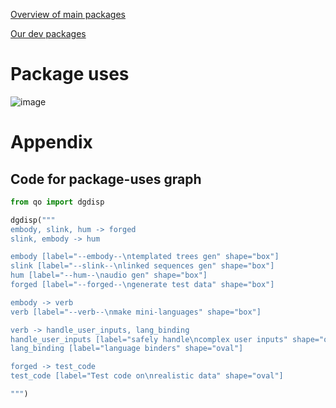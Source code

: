 
[Overview of main packages](https://github.com/otosense/omisc/wiki/Overview-of-main-tools)

[Our dev packages](https://github.com/otosense/omisc/wiki/Our-dev-packages)


# Package uses

![image](https://user-images.githubusercontent.com/1906276/138504761-3dd4c916-d74d-42d8-b250-6d6c33172472.png)





# Appendix

## Code for package-uses graph

```python
from qo import dgdisp

dgdisp("""
embody, slink, hum -> forged
slink, embody -> hum

embody [label="--embody--\ntemplated trees gen" shape="box"]
slink [label="--slink--\nlinked sequences gen" shape="box"]
hum [label="--hum--\naudio gen" shape="box"]
forged [label="--forged--\ngenerate test data" shape="box"]

embody -> verb
verb [label="--verb--\nmake mini-languages" shape="box"]

verb -> handle_user_inputs, lang_binding
handle_user_inputs [label="safely handle\ncomplex user inputs" shape="oval"]
lang_binding [label="language binders" shape="oval"]

forged -> test_code
test_code [label="Test code on\nrealistic data" shape="oval"]

""")
```
